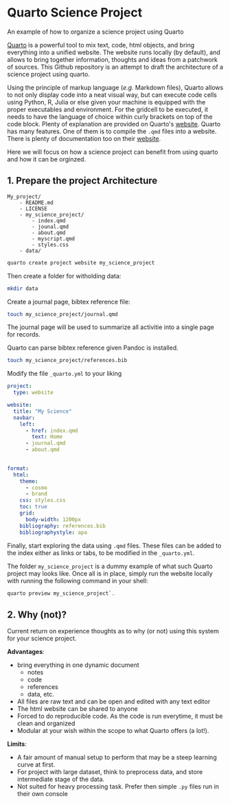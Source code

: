 # Quarto Science Project
An example of how to organize a science project using Quarto


[Quarto](https://quarto.org/) is a powerful tool to mix text, code, html objects, and bring everything into a unified website. The website runs locally (by default), and allows to bring together information, thoughts and ideas from a patchwork of sources. This Github repository is an attempt to draft the architecture of a science project using quarto.

Using the principle of markup language (*e.g.* Markdown files), Quarto allows to not only display code into a neat visual way, but can execute code cells using Python, R, Julia or else given your machine is equipped with the proper executables and environment. For the gridcell to be executed, it needs to have the language of choice within curly brackets on top of the code block. Plenty of explanation are provided on Quarto's [website](https://quarto.org/docs/get-started/hello/text-editor.html). Quarto has many features. One of them is to compile the `.qmd` files into a website. There is plenty of documentation too on their [website](https://quarto.org/docs/websites/).

Here we will focus on how a science project can benefit from using quarto and how it can be orginzed. 

## 1. Prepare the project Architecture
```
My_project/
	- README.md
	- LICENSE
	- my_science_project/
		- index.qmd
		- jounal.qmd
		- about.qmd
		- myscript.qmd
		- styles.css
	- data/
```



```sh
quarto create project website my_science_project
```

Then create a folder for witholding data:
```sh
mkdir data
```

Create a journal page, bibtex reference file:
```sh
touch my_science_project/journal.qmd

```
The journal page will be used to summarize all activitie into a single page for records.


Quarto can parse bibtex reference given Pandoc is installed.
```sh
touch my_science_project/references.bib
```


Modify the file `_quarto.yml` to your liking
```yml
project:
  type: website

website:
  title: "My Science"
  navbar:
    left:
      - href: index.qmd
        text: Home
      - journal.qmd
      - about.qmd
      

format:
  html:
    theme:
      - cosmo
      - brand
    css: styles.css
    toc: true
    grid:
      body-width: 1200px
    bibliography: references.bib
    bibliographystyle: apa
```

Finally, start exploring the data using `.qmd` files. These files can be added to the index either as links or tabs, to be modified in the  `_quarto.yml`. 

The folder `my_science_project` is a dummy example of what such Quarto project may looks like. Once all is in place, simply run the website locally with running the following command in your shell:
```sh
quarto preview my_science_project`.
```

## 2. Why (not)?
Current return on experience thoughts as to why (or not) using this system for your science project.

**Advantages**:
- bring everything in one dynamic document
	- notes
	- code
	- references
	- data, etc.
- All files are raw text and can be open and edited with any text editor
- The html website can be shared to anyone
- Forced to do reproducible code. As the code is run everytime, it must be clean and organized
- Modular at your wish within the scope to what Quarto offers (a lot!).

**Limits**:
- A fair amount of manual setup to perform that may be a steep learning curve at first.
- For project with large dataset, think to preprocess data, and store intermediate stage of the data.
- Not suited for heavy processing task. Prefer then simple `.py` files run in their own console 
